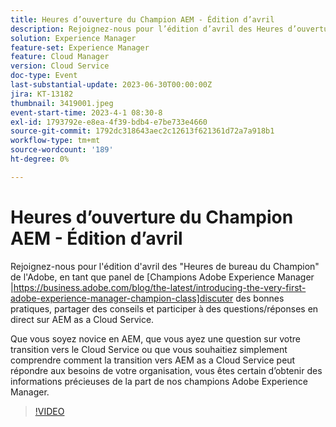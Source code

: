 ```yaml
---
title: Heures d’ouverture du Champion AEM - Édition d’avril
description: Rejoignez-nous pour l’édition d’avril des Heures d’ouverture pour les champions de l’Adobe, en tant que panel de champions de Adobe Experience Manager discutent des bonnes pratiques, partagent des conseils et participent à une séance de questions-réponses en direct AEM as a Cloud Service. Que vous soyez novice en AEM, que vous ayez une question sur votre transition vers le Cloud Service ou que vous souhaitiez simplement comprendre comment la transition vers AEM as a Cloud Service peut répondre aux besoins de votre organisation, vous êtes certain d’obtenir des informations précieuses de la part de nos champions Adobe Experience Manager.
solution: Experience Manager
feature-set: Experience Manager
feature: Cloud Manager
version: Cloud Service
doc-type: Event
last-substantial-update: 2023-06-30T00:00:00Z
jira: KT-13182
thumbnail: 3419001.jpeg
event-start-time: 2023-4-1 08:30-8
exl-id: 1793792e-e8ea-4f39-bdb4-e7be733e4660
source-git-commit: 1792dc318643aec2c12613f621361d72a7a918b1
workflow-type: tm+mt
source-wordcount: '189'
ht-degree: 0%

---
```


# Heures d’ouverture du Champion AEM - Édition d’avril

Rejoignez-nous pour l&#39;édition d&#39;avril des &quot;Heures de bureau du Champion&quot; de l&#39;Adobe, en tant que panel de [Champions Adobe Experience Manager |https://business.adobe.com/blog/the-latest/introducing-the-very-first-adobe-experience-manager-champion-class]discuter des bonnes pratiques, partager des conseils et participer à des questions/réponses en direct sur AEM as a Cloud Service.

Que vous soyez novice en AEM, que vous ayez une question sur votre transition vers le Cloud Service ou que vous souhaitiez simplement comprendre comment la transition vers AEM as a Cloud Service peut répondre aux besoins de votre organisation, vous êtes certain d’obtenir des informations précieuses de la part de nos champions Adobe Experience Manager.

>[!VIDEO](https://video.tv.adobe.com/v/3419001/?learn=on)
